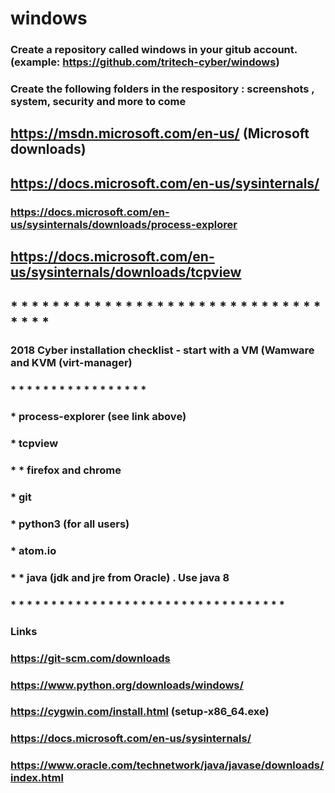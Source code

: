 
# windows
### Create a repository called windows in your gitub account. (example: https://github.com/tritech-cyber/windows)
### Create the following folders in the respository : screenshots , system,  security and more to come
## https://msdn.microsoft.com/en-us/  (Microsoft downloads)
## https://docs.microsoft.com/en-us/sysinternals/
### https://docs.microsoft.com/en-us/sysinternals/downloads/process-explorer
## https://docs.microsoft.com/en-us/sysinternals/downloads/tcpview
## * * * * * * * * * * * * * * * * * * * * * * * * * * * * * * * * * *
### 2018 Cyber installation checklist - start with a VM (Wamware and KVM (virt-manager)
### * * * * * * * * * * * * * * * * * 
### * process-explorer (see link above)
### * tcpview
### * * firefox and chrome
### * git
### * python3 (for all users)
### * atom.io
### * * java (jdk and jre from Oracle) . Use java 8
###
### * * * * * * * * * * * * * * * * * * * * * * * * * * * * * * * * * * 
### Links
### https://git-scm.com/downloads
### https://www.python.org/downloads/windows/
### https://cygwin.com/install.html (setup-x86_64.exe)
### https://docs.microsoft.com/en-us/sysinternals/
### https://www.oracle.com/technetwork/java/javase/downloads/index.html



